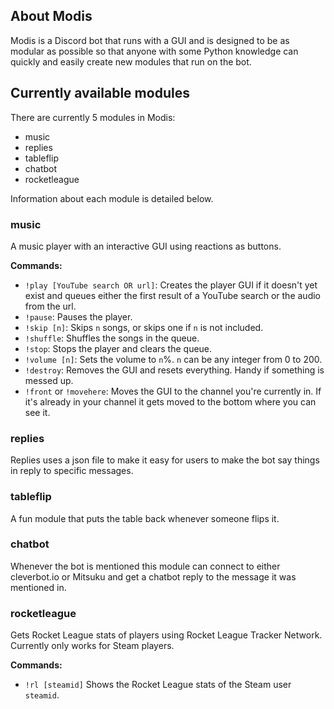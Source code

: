 ## About Modis
Modis is a Discord bot that runs with a GUI and is designed to be as modular as possible so that anyone with some Python knowledge can quickly and easily create new modules that run on the bot.

## Currently available modules
There are currently 5 modules in Modis:
- music
- replies
- tableflip
- chatbot
- rocketleague

Information about each module is detailed below.

### music
A music player with an interactive GUI using reactions as buttons.

**Commands:**
- `!play [YouTube search OR url]`: Creates the player GUI if it doesn't yet exist and queues either the first result of a YouTube search or the audio from the url.
- `!pause`: Pauses the player.
- `!skip [n]`: Skips `n` songs, or skips one if `n` is not included.
- `!shuffle`: Shuffles the songs in the queue.
- `!stop`: Stops the player and clears the queue.
- `!volume [n]`: Sets the volume to `n`%. `n` can be any integer from 0 to 200.
- `!destroy`: Removes the GUI and resets everything. Handy if something is messed up.
- `!front` or `!movehere`: Moves the GUI to the channel you're currently in. If it's already in your channel it gets moved to the bottom where you can see it.

### replies
Replies uses a json file to make it easy for users to make the bot say things in reply to specific messages.

### tableflip
A fun module that puts the table back whenever someone flips it.

### chatbot
Whenever the bot is mentioned this module can connect to either cleverbot.io or Mitsuku and get a chatbot reply to the message it was mentioned in.

### rocketleague
Gets Rocket League stats of players using Rocket League Tracker Network. Currently only works for Steam players.

**Commands:**
- `!rl [steamid]` Shows the Rocket League stats of the Steam user `steamid`.